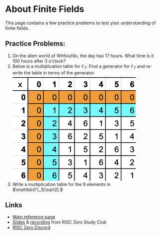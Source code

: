 # About Finite Fields

This page contains a few practice problems to test your understanding of finite fields.

## Practice Problems:

1. On the alien world of Whfoiufds, the day has 17 hours. What time is it 100 hours after 3 o'clock?
2. Below is a multiplication table for $\mathbb{F}_7$. Find a generator for $\mathbb{F}_7$ and re-write the table in terms of the generator. ![mod 7 multiplication table](assets/mod-7-multiplication.png)
3. Write a multiplication table for the 9 elements in $\mathbb{F}_3[\sqrt2].$

## Links

- [Main reference page](../reference-docs/about-finite-fields.md)
- [Slides](https://drive.google.com/file/d/146BOC_hHH0703OcKT-LwjIb3S0NYkGh0/view) & [recording](https://www.youtube.com/watch?v=BKViygqOW3I\&list=PLcPzhUaCxlCjdhONxEYZ1dgKjZh3ZvPtl\&index=3) from RISC Zero Study Club
- [RISC Zero Discord](https://discord.gg/risczero)
